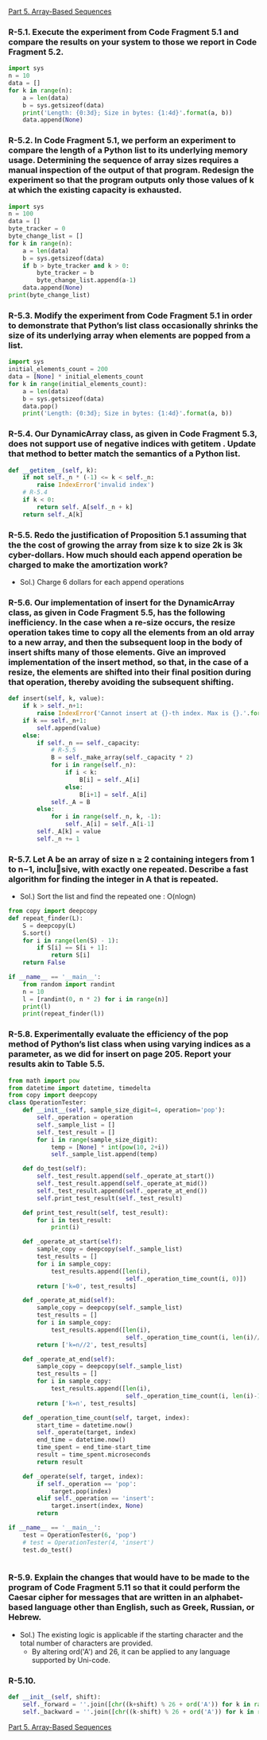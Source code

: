 <p>
    <a href="https://github.com/JoonHyeok-hozy-Kim/datastructure_and_algorithm_in_python/blob/main/Part05_Array_Based_Sequences/part05_array_based_sequences.md">Part 5. Array-Based Sequences</a>
</p>

### R-5.1. Execute the experiment from Code Fragment 5.1 and compare the results on your system to those we report in Code Fragment 5.2.
```python
import sys
n = 10
data = []
for k in range(n):
    a = len(data)
    b = sys.getsizeof(data)
    print('Length: {0:3d}; Size in bytes: {1:4d}'.format(a, b))
    data.append(None)
```

### R-5.2. In Code Fragment 5.1, we perform an experiment to compare the length of a Python list to its underlying memory usage. Determining the sequence of array sizes requires a manual inspection of the output of that program. Redesign the experiment so that the program outputs only those values of k at which the existing capacity is exhausted.
```python
import sys
n = 100
data = []
byte_tracker = 0
byte_change_list = []
for k in range(n):
    a = len(data)
    b = sys.getsizeof(data)
    if b > byte_tracker and k > 0:
        byte_tracker = b
        byte_change_list.append(a-1)
    data.append(None)
print(byte_change_list)
```

### R-5.3. Modify the experiment from Code Fragment 5.1 in order to demonstrate that Python’s list class occasionally shrinks the size of its underlying array when elements are popped from a list. 
```python
import sys
initial_elements_count = 200
data = [None] * initial_elements_count
for k in range(initial_elements_count):
    a = len(data)
    b = sys.getsizeof(data)
    data.pop()
    print('Length: {0:3d}; Size in bytes: {1:4d}'.format(a, b))
```

### R-5.4. Our DynamicArray class, as given in Code Fragment 5.3, does not support use of negative indices with getitem . Update that method to better match the semantics of a Python list.
```python
def __getitem__(self, k):
    if not self._n * (-1) <= k < self._n:
        raise IndexError('invalid index')
    # R-5.4
    if k < 0:
        return self._A[self._n + k]
    return self._A[k]
```

### R-5.5. Redo the justification of Proposition 5.1 assuming that the the cost of growing the array from size k to size 2k is 3k cyber-dollars. How much should each append operation be charged to make the amortization work?
* Sol.) Charge 6 dollars for each append operations

### R-5.6. Our implementation of insert for the DynamicArray class, as given in Code Fragment 5.5, has the following inefficiency. In the case when a re-size occurs, the resize operation takes time to copy all the elements from an old array to a new array, and then the subsequent loop in the body of insert shifts many of those elements. Give an improved implementation of the insert method, so that, in the case of a resize, the elements are shifted into their final position during that operation, thereby avoiding the subsequent shifting. 
```python
def insert(self, k, value):
    if k > self._n+1:
        raise IndexError('Cannot insert at {}-th index. Max is {}.'.format(k, self._n+1))
    if k == self._n+1:
        self.append(value)
    else:
        if self._n == self._capacity:
            # R-5.5
            B = self._make_array(self._capacity * 2)
            for i in range(self._n):
                if i < k:
                    B[i] = self._A[i]
                else:
                    B[i+1] = self._A[i]
            self._A = B
        else:
            for i in range(self._n, k, -1):
                self._A[i] = self._A[i-1]
        self._A[k] = value
        self._n += 1
```

### R-5.7. Let A be an array of size n ≥ 2 containing integers from 1 to n−1, inclusive, with exactly one repeated. Describe a fast algorithm for finding the integer in A that is repeated.
* Sol.) Sort the list and find the repeated one : O(nlogn)
```python
from copy import deepcopy
def repeat_finder(L):
    S = deepcopy(L)
    S.sort()
    for i in range(len(S) - 1):
        if S[i] == S[i + 1]:
            return S[i]
    return False

if __name__ == '__main__':
    from random import randint
    n = 10
    l = [randint(0, n * 2) for i in range(n)]
    print(l)
    print(repeat_finder(l))
```

### R-5.8. Experimentally evaluate the efficiency of the pop method of Python’s list class when using varying indices as a parameter, as we did for insert on page 205. Report your results akin to Table 5.5.
```python
from math import pow
from datetime import datetime, timedelta
from copy import deepcopy
class OperationTester:
    def __init__(self, sample_size_digit=4, operation='pop'):
        self._operation = operation
        self._sample_list = []
        self._test_result = []
        for i in range(sample_size_digit):
            temp = [None] * int(pow(10, 2+i))
            self._sample_list.append(temp)

    def do_test(self):
        self._test_result.append(self._operate_at_start())
        self._test_result.append(self._operate_at_mid())
        self._test_result.append(self._operate_at_end())
        self.print_test_result(self._test_result)

    def print_test_result(self, test_result):
        for i in test_result:
            print(i)

    def _operate_at_start(self):
        sample_copy = deepcopy(self._sample_list)
        test_results = []
        for i in sample_copy:
            test_results.append([len(i),
                                 self._operation_time_count(i, 0)])
        return ['k=0', test_results]

    def _operate_at_mid(self):
        sample_copy = deepcopy(self._sample_list)
        test_results = []
        for i in sample_copy:
            test_results.append([len(i),
                                 self._operation_time_count(i, len(i)//2)])
        return ['k=n//2', test_results]

    def _operate_at_end(self):
        sample_copy = deepcopy(self._sample_list)
        test_results = []
        for i in sample_copy:
            test_results.append([len(i),
                                 self._operation_time_count(i, len(i)-1)])
        return ['k=n', test_results]

    def _operation_time_count(self, target, index):
        start_time = datetime.now()
        self._operate(target, index)
        end_time = datetime.now()
        time_spent = end_time-start_time
        result = time_spent.microseconds
        return result

    def _operate(self, target, index):
        if self._operation == 'pop':
            target.pop(index)
        elif self._operation == 'insert':
            target.insert(index, None)
        return

if __name__ == '__main__':
    test = OperationTester(6, 'pop')
    # test = OperationTester(4, 'insert')
    test.do_test()
    
```

### R-5.9. Explain the changes that would have to be made to the program of Code Fragment 5.11 so that it could perform the Caesar cipher for messages that are written in an alphabet-based language other than English, such as Greek, Russian, or Hebrew.
* Sol.) The existing logic is applicable if the starting character and the total number of characters are provided.
  * By altering ord('A') and 26, it can be applied to any language supported by Uni-code.

### R-5.10.
```python
def __init__(self, shift):
    self._forward = ''.join([chr((k+shift) % 26 + ord('A')) for k in range(26)])
    self._backward = ''.join([chr((k-shift) % 26 + ord('A')) for k in range(26)])
```



<p>
    <a href="https://github.com/JoonHyeok-hozy-Kim/datastructure_and_algorithm_in_python/blob/main/Part05_Array_Based_Sequences/part05_array_based_sequences.md">Part 5. Array-Based Sequences</a>
</p>